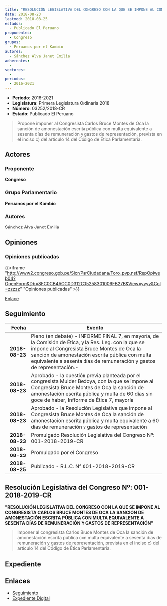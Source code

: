 ```yaml
---
title: "RESOLUCIÓN LEGISLATIVA DEL CONGRESO CON LA QUE SE IMPONE AL CONGRESISTA CARLOS BRUCE MONTES DE OCA LA SANCIÓN DE AMONESTACIÓN ESCRITA PÚBLICA CON MULTA EQUIVALENTE A SESENTA DÍAS DE REMUNERACIÓN Y GASTOS DE REPRESENTACIÓN"
date: 2018-08-23
lastmod: 2018-08-25
estados: 
  - Publicado El Peruano
proponentes: 
  - Congreso
grupos: 
  - Peruanos por el Kambio
autores: 
  - Sánchez Alva Janet Emilia
adherentes: 
  - 
sectores: 
  - 
periodos: 
  - 2016-2021
---
```


- **Periodo**: 2016-2021
- **Legislatura**: Primera Legislatura Ordinaria 2018
- **Número**: 03252/2018-CR
- **Estado**: Publicado El Peruano

> Propone imponer al Congresista Carlos Bruce Montes de Oca la sanción de amonestación escrita pública con multa equivalente a sesenta días de remuneración y gastos de representación, prevista en el inciso c) del artículo 14 del Código de Ética Parlamentaria.


## Actores

### Proponente

**Congreso**

### Grupo Parlamentario

**Peruanos por el Kambio**

### Autores

Sánchez Alva Janet Emilia


## Opiniones

### Opiniones publicadas

{{<iframe "http://www2.congreso.gob.pe/Sicr/ParCiudadana/Foro_pvp.nsf/RepOpiweb04?OpenForm&Db=8FC0CB4ACC0D312C05258301006FB27B&View=yyyy&Col=zzzzz" "Opiniones publicadas" >}}

[Enlace](http://www2.congreso.gob.pe/Sicr/ParCiudadana/Foro_pvp.nsf/RepOpiweb04?OpenForm&Db=8FC0CB4ACC0D312C05258301006FB27B&View=yyyy&Col=zzzzz)

## Seguimiento

| Fecha | Evento |
|------:|--------|
| **2018-08-23** | Pleno (en debate) - INFORME FINAL 7, en mayoría, de la Comisión de Ética, y la Res. Leg. con la que se impone al Congresista Bruce Montes de Oca la sanción de amonestación escrita pública con multa equivalente a sesenta días de remuneración y gastos de representación.-|
| **2018-08-23** | Aprobado - la cuestión previa planteada por el congresista Mulder Bedoya, con la que se impone al Congresista Bruce Montes de Oca la sanción de amonestación escrita pública y multa de 60 días sin goce de haber, Infforme de Ética 7, mayoría|
| **2018-08-23** | Aprobado - la Resolución Legislativa que impone al Congresista Bruce Montes de Oca la sanción de amonestación escrita pública y multa equivalente a 60 días de remuneración y gastos de representación|
| **2018-08-23** | Promulgado Resolución Legislativa del Congreso Nº: 001-2018-2019-CR|
| **2018-08-23** | Promulgado por el Congreso|
| **2018-08-25** | Publicado - R.L.C. N° 001-2018-2019-CR|

## Resolución Legislativa del Congreso Nº: 001-2018-2019-CR

**"RESOLUCIÓN LEGISLATIVA DEL CONGRESO CON LA QUE SE IMPONE AL CONGRESISTA CARLOS BRUCE MONTES DE OCA LA SANCIÓN DE AMONESTACIÓN ESCRITA PÚBLICA CON MULTA EQUIVALENTE A SESENTA DÍAS DE REMUNERACIÓN Y GASTOS DE REPRESENTACIÓN"**

> Imponer al congresista Carlos Bruce Montes de Oca la sanción de amonestación escrita pública con multa equivalente a sesenta días de remuneración y gastos de representación, prevista en el inciso c) del artículo 14 del Código de Ética Parlamentaria.


## Expediente


## Enlaces 

- [Seguimiento](http://www2.congreso.gob.pe/Sicr/TraDocEstProc/CLProLey2016.nsf/f7fff46988ca05b1052578e100829cc7/b01979dac56d6afb052582f20068affd?OpenDocument)
- [Expediente Digital](http://www2.congreso.gob.pe/Sicr/TraDocEstProc/CLProLey2016.nsf/f7fff46988ca05b1052578e100829cc7/b01979dac56d6afb052582f20068affd?OpenDocument&Click=05257FB7005EB655.eb71d0cf91d8294e05256cdf006b5706/$Body/0.1C6C)
